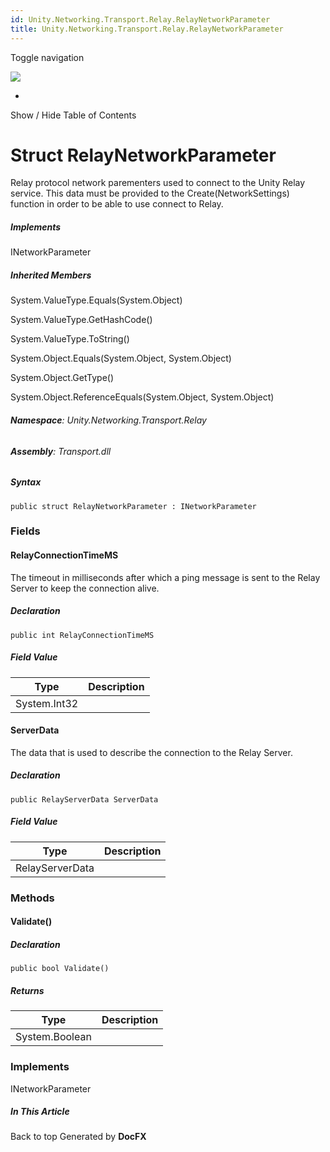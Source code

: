 ```yaml
---
id: Unity.Networking.Transport.Relay.RelayNetworkParameter
title: Unity.Networking.Transport.Relay.RelayNetworkParameter
---
```


<div id="wrapper">

<div>

<div class="container">

<div class="navbar-header">

Toggle navigation

<img src="../logo.svg" id="logo" class="svg" />

</div>

<div id="navbar" class="collapse navbar-collapse">

<div class="form-group">

</div>

</div>

</div>

<div class="subnav navbar navbar-default">

<div id="breadcrumb" class="container hide-when-search">

-   

</div>

</div>

</div>

<div class="container body-content hide-when-search" role="main">

<div class="sidenav hide-when-search">

Show / Hide Table of Contents

<div id="sidetoggle" class="sidetoggle collapse">

<div id="sidetoc">

</div>

</div>

</div>

<div class="article row grid-right">

<div class="col-md-10">

# Struct RelayNetworkParameter

<div class="markdown level0 summary">

Relay protocol network parementers used to connect to the Unity Relay
service. This data must be provided to the Create(NetworkSettings)
function in order to be able to use connect to Relay.

</div>

<div class="markdown level0 conceptual">

</div>

<div classs="implements">

##### Implements

<div>

INetworkParameter

</div>

</div>

<div class="inheritedMembers">

##### Inherited Members

<div>

System.ValueType.Equals(System.Object)

</div>

<div>

System.ValueType.GetHashCode()

</div>

<div>

System.ValueType.ToString()

</div>

<div>

System.Object.Equals(System.Object, System.Object)

</div>

<div>

System.Object.GetType()

</div>

<div>

System.Object.ReferenceEquals(System.Object, System.Object)

</div>

</div>

###### **Namespace**: Unity.Networking.Transport.Relay

###### **Assembly**: Transport.dll

##### Syntax

<div class="codewrapper">

``` lang-csharp
public struct RelayNetworkParameter : INetworkParameter
```

</div>

### Fields

#### RelayConnectionTimeMS

<div class="markdown level1 summary">

The timeout in milliseconds after which a ping message is sent to the
Relay Server to keep the connection alive.

</div>

<div class="markdown level1 conceptual">

</div>

##### Declaration

<div class="codewrapper">

``` lang-csharp
public int RelayConnectionTimeMS
```

</div>

##### Field Value

| Type         | Description |
|--------------|-------------|
| System.Int32 |             |

#### ServerData

<div class="markdown level1 summary">

The data that is used to describe the connection to the Relay Server.

</div>

<div class="markdown level1 conceptual">

</div>

##### Declaration

<div class="codewrapper">

``` lang-csharp
public RelayServerData ServerData
```

</div>

##### Field Value

| Type            | Description |
|-----------------|-------------|
| RelayServerData |             |

### Methods

#### Validate()

<div class="markdown level1 summary">

</div>

<div class="markdown level1 conceptual">

</div>

##### Declaration

<div class="codewrapper">

``` lang-csharp
public bool Validate()
```

</div>

##### Returns

| Type           | Description |
|----------------|-------------|
| System.Boolean |             |

### Implements

<div>

INetworkParameter

</div>

</div>

<div class="hidden-sm col-md-2" role="complementary">

<div class="sideaffix">

<div class="contribution">

</div>

##### In This Article

<div>

</div>

</div>

</div>

</div>

</div>

<div class="grad-bottom">

</div>

<div class="footer">

<div class="container">

Back to top Generated by **DocFX**

</div>

</div>

</div>
